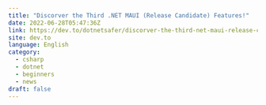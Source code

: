 ```yaml
---
title: "Discorver the Third .NET MAUI (Release Candidate) Features!"
date: 2022-06-28T05:47:36Z
link: https://dev.to/dotnetsafer/discorver-the-third-net-maui-release-candidate-features-1699?utm_medium=RSS&utm_source=news.12bit.vn
site: dev.to
language: English
category:
  - csharp
  - dotnet
  - beginners
  - news
draft: false
---
```

